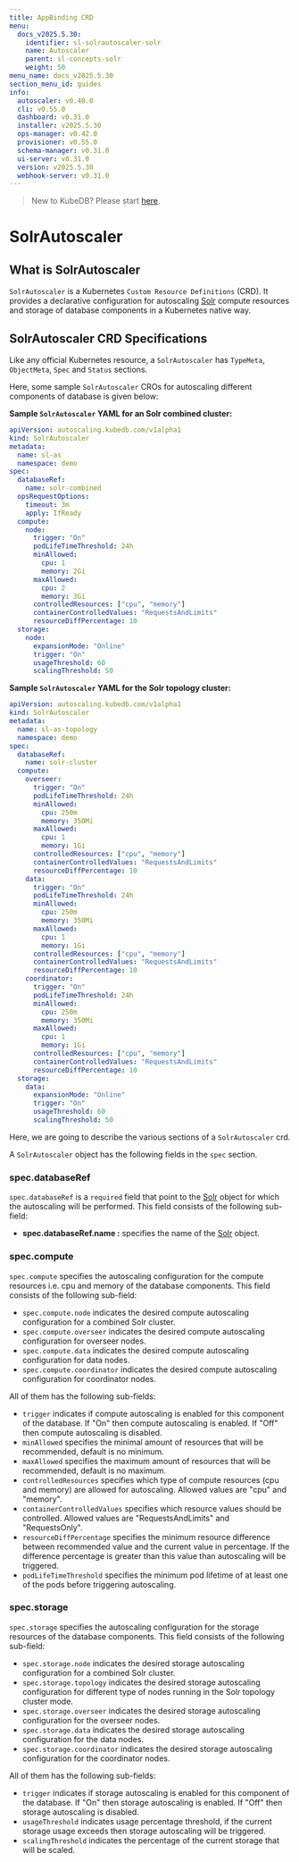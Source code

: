 ```yaml
---
title: AppBinding CRD
menu:
  docs_v2025.5.30:
    identifier: sl-solrautoscaler-solr
    name: Autoscaler
    parent: sl-concepts-solr
    weight: 50
menu_name: docs_v2025.5.30
section_menu_id: guides
info:
  autoscaler: v0.40.0
  cli: v0.55.0
  dashboard: v0.31.0
  installer: v2025.5.30
  ops-manager: v0.42.0
  provisioner: v0.55.0
  schema-manager: v0.31.0
  ui-server: v0.31.0
  version: v2025.5.30
  webhook-server: v0.31.0
---
```


> New to KubeDB? Please start [here](/docs/v2025.5.30/README).

# SolrAutoscaler

## What is SolrAutoscaler

`SolrAutoscaler` is a Kubernetes `Custom Resource Definitions` (CRD). It provides a declarative configuration for autoscaling [Solr](https://solr.apache.org/guide/solr/latest/index.html) compute resources and storage of database components in a Kubernetes native way.

## SolrAutoscaler CRD Specifications

Like any official Kubernetes resource, a `SolrAutoscaler` has `TypeMeta`, `ObjectMeta`, `Spec` and `Status` sections.

Here, some sample `SolrAutoscaler` CROs for autoscaling different components of database is given below:

**Sample `SolrAutoscaler` YAML for an Solr combined cluster:**

```yaml
apiVersion: autoscaling.kubedb.com/v1alpha1
kind: SolrAutoscaler
metadata:
  name: sl-as
  namespace: demo
spec:
  databaseRef:
    name: solr-combined
  opsRequestOptions:
    timeout: 3m
    apply: IfReady
  compute:
    node:
      trigger: "On"
      podLifeTimeThreshold: 24h
      minAllowed:
        cpu: 1
        memory: 2Gi
      maxAllowed:
        cpu: 2
        memory: 3Gi
      controlledResources: ["cpu", "memory"]
      containerControlledValues: "RequestsAndLimits"
      resourceDiffPercentage: 10
  storage:
    node:
      expansionMode: "Online"
      trigger: "On"
      usageThreshold: 60
      scalingThreshold: 50
```

**Sample `SolrAutoscaler` YAML for the Solr topology cluster:**

```yaml
apiVersion: autoscaling.kubedb.com/v1alpha1
kind: SolrAutoscaler
metadata:
  name: sl-as-topology
  namespace: demo
spec:
  databaseRef:
    name: solr-cluster
  compute:
    overseer:
      trigger: "On"
      podLifeTimeThreshold: 24h
      minAllowed:
        cpu: 250m
        memory: 350Mi
      maxAllowed:
        cpu: 1
        memory: 1Gi
      controlledResources: ["cpu", "memory"]
      containerControlledValues: "RequestsAndLimits"
      resourceDiffPercentage: 10
    data:
      trigger: "On"
      podLifeTimeThreshold: 24h
      minAllowed:
        cpu: 250m
        memory: 350Mi
      maxAllowed:
        cpu: 1
        memory: 1Gi
      controlledResources: ["cpu", "memory"]
      containerControlledValues: "RequestsAndLimits"
      resourceDiffPercentage: 10
    coordinator:
      trigger: "On"
      podLifeTimeThreshold: 24h
      minAllowed:
        cpu: 250m
        memory: 350Mi
      maxAllowed:
        cpu: 1
        memory: 1Gi
      controlledResources: ["cpu", "memory"]
      containerControlledValues: "RequestsAndLimits"
      resourceDiffPercentage: 10
  storage:
    data:
      expansionMode: "Online"
      trigger: "On"
      usageThreshold: 60
      scalingThreshold: 50
```

Here, we are going to describe the various sections of a `SolrAutoscaler` crd.

A `SolrAutoscaler` object has the following fields in the `spec` section.

### spec.databaseRef

`spec.databaseRef` is a `required` field that point to the [Solr](/docs/v2025.5.30/guides/solr/concepts/solr) object for which the autoscaling will be performed. This field consists of the following sub-field:

- **spec.databaseRef.name :** specifies the name of the [Solr](/docs/v2025.5.30/guides/solr/concepts/solr) object.

### spec.compute

`spec.compute` specifies the autoscaling configuration for the compute resources i.e. cpu and memory of the database components. This field consists of the following sub-field:

- `spec.compute.node` indicates the desired compute autoscaling configuration for a combined Solr cluster.
- `spec.compute.overseer` indicates the desired compute autoscaling configuration for overseer nodes.
- `spec.compute.data` indicates the desired compute autoscaling configuration for data nodes.
- `spec.compute.coordinator` indicates the desired compute autoscaling configuration for coordinator nodes.

All of them has the following sub-fields:

- `trigger` indicates if compute autoscaling is enabled for this component of the database. If "On" then compute autoscaling is enabled. If "Off" then compute autoscaling is disabled.
- `minAllowed` specifies the minimal amount of resources that will be recommended, default is no minimum.
- `maxAllowed` specifies the maximum amount of resources that will be recommended, default is no maximum.
- `controlledResources` specifies which type of compute resources (cpu and memory) are allowed for autoscaling. Allowed values are "cpu" and "memory".
- `containerControlledValues` specifies which resource values should be controlled. Allowed values are "RequestsAndLimits" and "RequestsOnly".
- `resourceDiffPercentage` specifies the minimum resource difference between recommended value and the current value in percentage. If the difference percentage is greater than this value than autoscaling will be triggered.
- `podLifeTimeThreshold` specifies the minimum pod lifetime of at least one of the pods before triggering autoscaling.

### spec.storage

`spec.storage` specifies the autoscaling configuration for the storage resources of the database components. This field consists of the following sub-field:

- `spec.storage.node` indicates the desired storage autoscaling configuration for a combined Solr cluster.
- `spec.storage.topology` indicates the desired storage autoscaling configuration for different type of nodes running in the Solr topology cluster mode.
- `spec.storage.overseer` indicates the desired storage autoscaling configuration for the overseer nodes.
- `spec.storage.data` indicates the desired storage autoscaling configuration for the data nodes.
- `spec.storage.coordinator` indicates the desired storage autoscaling configuration for the coordinator nodes.

All of them has the following sub-fields:

- `trigger` indicates if storage autoscaling is enabled for this component of the database. If "On" then storage autoscaling is enabled. If "Off" then storage autoscaling is disabled.
- `usageThreshold` indicates usage percentage threshold, if the current storage usage exceeds then storage autoscaling will be triggered.
- `scalingThreshold` indicates the percentage of the current storage that will be scaled.
